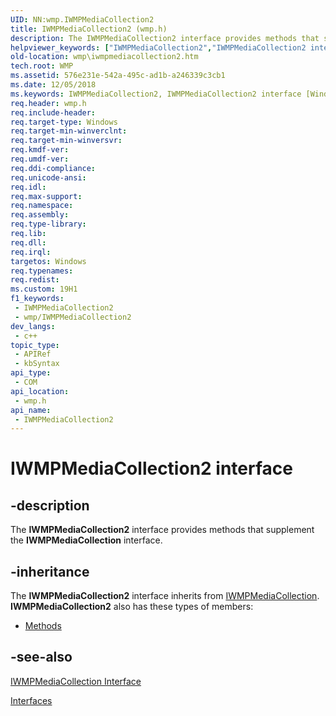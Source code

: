 ```yaml
---
UID: NN:wmp.IWMPMediaCollection2
title: IWMPMediaCollection2 (wmp.h)
description: The IWMPMediaCollection2 interface provides methods that supplement the IWMPMediaCollection interface.
helpviewer_keywords: ["IWMPMediaCollection2","IWMPMediaCollection2 interface [Windows Media Player]","IWMPMediaCollection2 interface [Windows Media Player]","described","IWMPMediaCollection2Interface","wmp.iwmpmediacollection2","wmp/IWMPMediaCollection2"]
old-location: wmp\iwmpmediacollection2.htm
tech.root: WMP
ms.assetid: 576e231e-542a-495c-ad1b-a246339c3cb1
ms.date: 12/05/2018
ms.keywords: IWMPMediaCollection2, IWMPMediaCollection2 interface [Windows Media Player], IWMPMediaCollection2 interface [Windows Media Player],described, IWMPMediaCollection2Interface, wmp.iwmpmediacollection2, wmp/IWMPMediaCollection2
req.header: wmp.h
req.include-header: 
req.target-type: Windows
req.target-min-winverclnt: 
req.target-min-winversvr: 
req.kmdf-ver: 
req.umdf-ver: 
req.ddi-compliance: 
req.unicode-ansi: 
req.idl: 
req.max-support: 
req.namespace: 
req.assembly: 
req.type-library: 
req.lib: 
req.dll: 
req.irql: 
targetos: Windows
req.typenames: 
req.redist: 
ms.custom: 19H1
f1_keywords:
 - IWMPMediaCollection2
 - wmp/IWMPMediaCollection2
dev_langs:
 - c++
topic_type:
 - APIRef
 - kbSyntax
api_type:
 - COM
api_location:
 - wmp.h
api_name:
 - IWMPMediaCollection2
---
```


# IWMPMediaCollection2 interface


## -description

The <b>IWMPMediaCollection2</b> interface provides methods that supplement the <b>IWMPMediaCollection</b> interface.

## -inheritance

The <b>IWMPMediaCollection2</b> interface inherits from <a href="/windows/desktop/api/wmp/nn-wmp-iwmpmediacollection">IWMPMediaCollection</a>. <b>IWMPMediaCollection2</b> also has these types of members:
<ul>
<li><a href="https://docs.microsoft.com/">Methods</a></li>
</ul>

## -see-also

<a href="/windows/desktop/api/wmp/nn-wmp-iwmpmediacollection">IWMPMediaCollection Interface</a>



<a href="/windows/desktop/WMP/interfaces">Interfaces</a>
